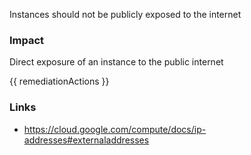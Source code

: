 
Instances should not be publicly exposed to the internet

### Impact
Direct exposure of an instance to the public internet

<!-- DO NOT CHANGE -->
{{ remediationActions }}

### Links
- https://cloud.google.com/compute/docs/ip-addresses#externaladdresses
        